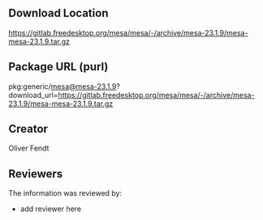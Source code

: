 ## Download Location

https://gitlab.freedesktop.org/mesa/mesa/-/archive/mesa-23.1.9/mesa-mesa-23.1.9.tar.gz

## Package URL (purl)

pkg:generic/mesa@mesa-23.1.9?download_url=https://gitlab.freedesktop.org/mesa/mesa/-/archive/mesa-23.1.9/mesa-mesa-23.1.9.tar.gz

## Creator

Oliver Fendt

## Reviewers

The information was reviewed by:

* add reviewer here
